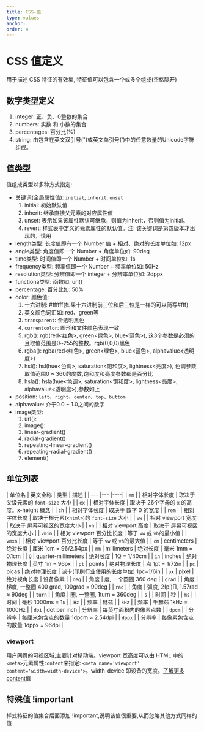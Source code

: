 ```yaml
---
title: CSS-值
type: values
anchor:
order: 4
---
```


# CSS 值定义

用于描述 CSS 特征的有效集, 特征值可以包含一个或多个组成(空格隔开)

## 数字类型定义

1. integer: 正、负、0整数的集合
1. numbers: 实数 和 小数的集合
1. percentages: 百分比(%)
1. string: 由包含在英文双引号(")或英文单引号(')中的任意数量的Unicode字符组成。

## 值类型

值组成类型以多种方式指定:

* 关键词(全局属性值): `initial`, `inherit`, `unset`
  1. initial: 初始默认值
  1. inherit: 继承直接父元素的对应属性值
  1. unset: 表示如果该属性默认可继承，则值为inherit，否则值为initial。
  1. revert: 样式表中定义的元素属性的默认值。注: 该关键词是第四版本才出现的，慎用
* length类型: 长度值即有一个 Number 值 + 相对、绝对的长度单位如: 12px
* angle类型: 角度值即一个 Number + 角度单位如: 90deg
* time类型: 时间值即一个 Number + 时间单位如: 1s
* frequency类型: 频率值即一个 Number + 频率单位如: 50Hz
* resolution类型: 分辨值即一个 integer + 分辨率单位如: 2dppx
* functiona类型: 函数如: url()
* percentage: 百分比如: 50%
* color: 颜色值:
  1. 十六进制: #ffffff(如果十六进制前三位和后三位是一样的可以简写#fff)
  1. 英文颜色词汇如: red、green等
  1. `transparent`: 全透明黑色
  1. `currentcolor`: 图形和文件颜色表现一致
  1. rgb(): rgb(red<红色>, green<绿色>, blue<蓝色>), 这3个参数是必须的且取值范围是0~255的整数。rgb(0,0,0)黑色
  1. rgba(): rgba(red<红色>, green<绿色>, blue<蓝色>, alphavalue<透明度>)
  1. hsl(): hsl(hue<色调>, saturation<饱和度>, lightness<亮度>), 色调参数取值范围0 ~ 360的度数,饱和度和亮度参数都是百分比
  1. hsla(): hsla(hue<色调>, saturation<饱和度>, lightness<亮度>, alphavalue<透明度>),参数如上
* position: `left`、`right`、`center`、`top`、`buttom`
* alphavalue: 介于0.0 ~ 1.0之间的数字
* image类型:
  1. url():
  1. image():
  1. linear-gradient()
  1. radial-gradient()
  1. repeating-linear-gradient()
  1. repeating-radial-gradient()
  1. element()

## 单位列表

| 单位名 | 英文全称 | 类型 | 描述 |
| --- |--- |----|
| `em` | | 相对字体长度 | 取决于 父级元素的 `font-size` 大小 |
| `ex` | | 相对字体长度 | 取决于 26个字母的 `x` 的高度。x-height 概念 |
| `ch` | | 相对字体长度 | 取决于 数字 0 的宽度 |
| `rem` | | 相对字体长度 | 取决于根元素(`<html>`)的 `font-size` 大小 |
| `vw` | | 相对 viewport 宽度 | 取决于 屏幕可视区的宽度大小 |
| `vh` | | 相对 viewport 高度 | 取决于 屏幕可视区的宽度大小 |
| `vmin` | | 相对 viewport 百分比长度 | 等于 `vw` 或 `vh`的最小值 |
| `vmxn` | | 相对 viewport 百分比长度 | 等于 `vw` 或 `vh`的最大值 |
| `cm` | centimeters | 绝对长度 | 厘米 1cm = 96/2.54px |
| `mm` | millimeters | 绝对长度 | 毫米 1mm = 0.1cm |
| `Q` | quarter-millimeters | 绝对长度 | 1Q = 1/40cm |
| `in` | inches | 绝对物理长度 | 英寸 1in = 96px |
| `pt` | points | 绝对物理长度 | 点 1pt = 1/72in |
| `pc` | picas | 绝对物理长度 | 派卡(印刷行业使用的长度单位) 1pc=1/6in |
| `px` | pixel | 绝对视角长度 | 设备像素 |
| `deg` | | 角度 | 度, 一个圆圈 360 deg |
| `grad` | | 角度 | 梯度, 一整圈 400 grad, 100grad = 90deg |
| `rad` | | 角度 | 弧度, 2(pi)Π, 1.57rad ≈ 90deg |
| `turn` | | 角度 | 圈, 一整圈, 1turn = 360deg |
| `s` | | 时间 | 秒 |
| `ms` | | 时间 | 毫秒 1000ms = 1s |
| `Hz` | | 频率 | 赫兹 |
| `kHz` | | 频率  | 千赫兹 1kHz = 1000Hz |
| `dpi` | dot per inch | 分辨率 | 每英寸面积内的像素点数 |
| `dpcm` | | 分辨率 | 每厘米包含点的数量 1dpcm ≈ 2.54dpi |
| `dppx` | | 分辨率 | 每像素包含点的数量 1dppx = 96dpi |

### viewport

用户网页的可视区域,主要针对移动端。viewport 宽高度可以由 HTML 中的`<meta>`元素属性`content`来指定: `<meta name='viewport' content='width=width-device'>`。width-device 即设备的宽度。[了解更多content值](/front-end/HTML/elements/metadata/meta/index#anchor-viewport值)

## 特殊值 !important

样式特征的值集合后面添加 !important,说明该值很重要,从而忽略其他方式同样的值

<!-- ```jsx
import UnitConvert from 'component/CSS/UnitConvert';

ReactDOM.render(<UnitConvert />, mountNode);
``` -->
